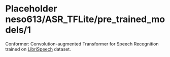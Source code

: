 # Placeholder neso613/ASR_TFLite/pre_trained_models/1
Conformer: Convolution-augmented Transformer for Speech Recognition trained on [LibriSpeech](http://www.openslr.org/12) dataset.

<!-- dataset: librispeech -->
<!-- task: audio-transcription -->
<!-- network-architecture: Conformer -->
<!-- fine-tunable: false -->
<!-- license: Apache-2.0 -->

